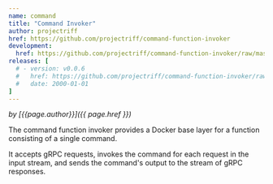 ```yaml
---
name: command
title: "Command Invoker"
author: projectriff
href: https://github.com/projectriff/command-function-invoker
development:
  href: https://github.com/projectriff/command-function-invoker/raw/master/command-invoker.yaml
releases: [
  # - version: v0.0.6
  #   href: https://github.com/projectriff/command-function-invoker/raw/v0.0.6/command-invoker.yaml
  #   date: 2000-01-01
]
---
```


*by [{{page.author}}]({{ page.href }})*

The command function invoker provides a Docker base layer for a function consisting of a single command.

It accepts gRPC requests, invokes the command for each request in the input stream,
and sends the command's output to the stream of gRPC responses.
